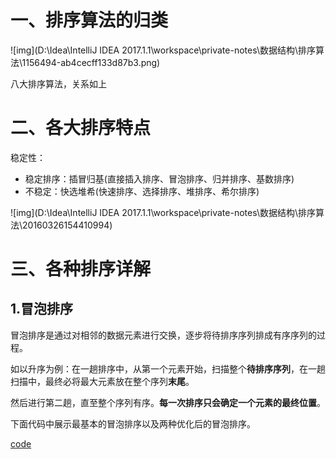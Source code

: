 # 一、排序算法的归类

![img](D:\Idea\IntelliJ IDEA 2017.1.1\workspace\private-notes\数据结构\排序算法\1156494-ab4cecff133d87b3.png)

八大排序算法，关系如上

# 二、各大排序特点

稳定性：

+ 稳定排序：插冒归基(直接插入排序、冒泡排序、归并排序、基数排序)
+ 不稳定：快选堆希(快速排序、选择排序、堆排序、希尔排序)

![img](D:\Idea\IntelliJ IDEA 2017.1.1\workspace\private-notes\数据结构\排序算法\20160326154410994) 

# 三、各种排序详解

## 1.冒泡排序

冒泡排序是通过对相邻的数据元素进行交换，逐步将待排序序列排成有序序列的过程。

如以升序为例：在一趟排序中，从第一个元素开始，扫描整个**待排序序列**，在一趟扫描中，最终必将最大元素放在整个序列**末尾**。

然后进行第二趟，直至整个序列有序。**每一次排序只会确定一个元素的最终位置**。

下面代码中展示最基本的冒泡排序以及两种优化后的冒泡排序。

[code](../code/BubbleSort.java)
